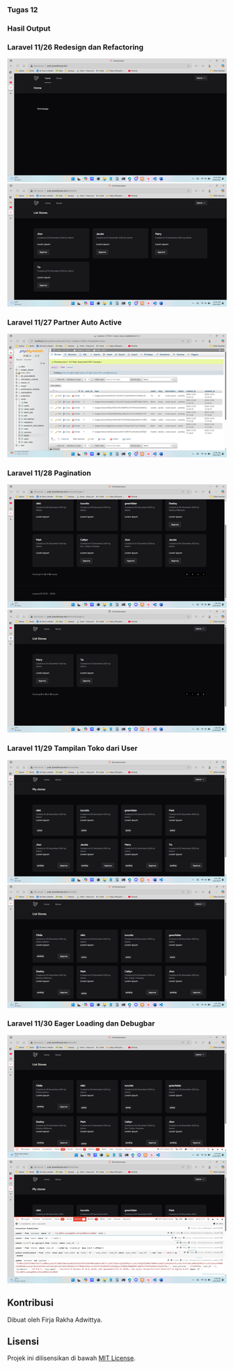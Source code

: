 ### Tugas 12

### Hasil Output

### Laravel 11/26 Redesign dan Refactoring
![Laravel 11/26 Redesign dan Refactoring](../screenshots/Picture2.png)
![Laravel 11/26 Redesign dan Refactoring](../screenshots/Picture3.png)

### Laravel 11/27 Partner Auto Active
![Laravel 11/27 Partner Auto Active](../screenshots/Picture4.png)

### Laravel 11/28 Pagination
![Laravel 11/28 Pagination](../screenshots/Picture5.png)
![Laravel 11/28 Pagination](../screenshots/Picture6.png)

### Laravel 11/29 Tampilan Toko dari User
![Laravel 11/29 Tampilan Toko dari User](../screenshots/Picture7.png)
![Laravel 11/29 Tampilan Toko dari User](../screenshots/Picture8.png)

### Laravel 11/30 Eager Loading dan Debugbar
![Laravel 11/30 Eager Loading dan Debugbar](../screenshots/Picture9.png)
![Laravel 11/30 Eager Loading dan Debugbar](../screenshots/Picture10.png)

## Kontribusi

Dibuat oleh Firja Rakha Adwittya.

## Lisensi

Projek ini dilisensikan di bawah [MIT License](LICENSE).